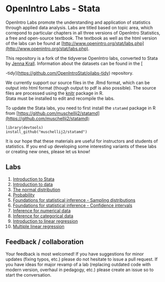 OpenIntro Labs - Stata
==============

OpenIntro Labs promote the understanding and application of statistics through 
applied data analysis. Labs are titled based on topic area, which correpond to 
particular chapters in all three versions of OpenIntro Statistics, a free and 
open-source textbook. The textbook as well as the html version of the labs can
be found at [http://www.openintro.org/stat/labs.php](http://www.openintro.org/stat/labs.php).

This repository is a fork of the tidyverse OpenIntro labs, converted to Stata by
[Jenna Krall](https://github.com/kralljr). Information about the datasets can be 
found in the [

-tidy](https://github.com/OpenIntroStat/oilabs-tidy) repository.

We currently support our source files in the .Rmd format, which can be output into
html format (though output to pdf is also possible). The source files are processed
using the [knitr](http://yihui.name/knitr/) package in R.  
Stata must be installed to edit and recompile the labs.

To update the Stata labs, you need to first install the `statamd` package in R 
from [https://github.com/muschellij2/statamd](https://github.com/muschellij2/statamd):

```
library(devtools)
install_github("muschellij2/statamd")
```

It is our hope that these materials are useful for instructors and students of 
statistics.  If you end up developing some interesting variants of these labs or 
creating new ones, please let us know!

## Labs

1. [Introduction to Stata](https://openintrostat.github.io/oilabs-stata/01_intro_to_stata/intro_to_stata.html)
1. [Introduction to data](https://openintrostat.github.io/oilabs-stata/02_intro_to_data/intro_to_data_stata.html)
1. [The normal distribution](https://openintrostat.github.io/oilabs-stata/03_normal_distribution/normal_distribution_stata.html)
1. [Probability](https://openintrostat.github.io/oilabs-stata/04_probability/probability_stata.html)
1. [Foundations for statistical inference - Sampling distributions](https://openintro.shinyapps.io/sampling_distributions_stata/)
1. [Foundations for statistical inference - Confidence intervals](https://openintrostat.github.io/oilabs-stata/06_confidence_intervals/confidence_intervals_stata.html)
1. [Inference for numerical data](https://openintrostat.github.io/oilabs-stata/07_inf_for_numerical_data/inf_for_numerical_data_stata.html)
1. [Inference for categorical data](https://openintro.shinyapps.io/inf_for_categorical_data_stata/)
1. [Introduction to linear regression](https://openintrostat.github.io/oilabs-stata/09_simple_regression/simple_regression_stata.html)
1. [Multiple linear regression](https://openintrostat.github.io/oilabs-stata/10_multiple_regression/multiple_regression_stata.html)

## Feedback / collaboration

Your feedback is most welcomed! If you have suggestions for minor updates (fixing
typos, etc.) please do not hesitate to issue a pull request. If you have ideas for
major revamp of a lab (replacing outdated code with modern version, overhaul in 
pedagogy, etc.) please create an issue so to start the conversation.
